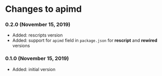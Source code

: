 # Changes to apimd

### 0.2.0 (November 15, 2019)

- Added: rescripts version
- Added: support for `apimd` field in `package.json` for **rescript** and **rewired** versions

### 0.1.0 (November 15, 2019)

- Added: initial version

